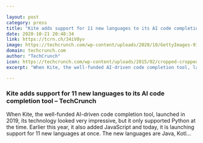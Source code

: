 ```yaml
---

layout: post
category: press
title: "Kite adds support for 11 new languages to its AI code completion tool"
date: 2020-10-21 20:48:34
link: https://tcrn.ch/34iV8yv
image: https://techcrunch.com/wp-content/uploads/2020/10/GettyImages-910668806.jpg?w=602
domain: techcrunch.com
author: "TechCrunch"
icon: https://techcrunch.com/wp-content/uploads/2015/02/cropped-cropped-favicon-gradient.png?w=180
excerpt: "When Kite, the well-funded AI-driven code completion tool, launched in 2019, its technology looked very impressive, but it only supported Python at the time. Earlier this year, it also added JavaScript and today, it is launching support for 11 new languages at once. The new languages are Java, Kotl…"

---
```


### Kite adds support for 11 new languages to its AI code completion tool – TechCrunch

When Kite, the well-funded AI-driven code completion tool, launched in 2019, its technology looked very impressive, but it only supported Python at the time. Earlier this year, it also added JavaScript and today, it is launching support for 11 new languages at once. The new languages are Java, Kotl…